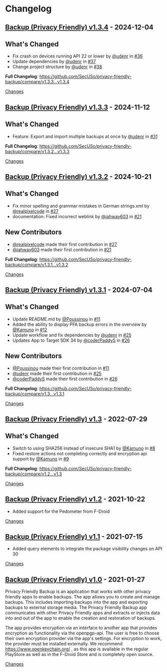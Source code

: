 # Changelog

<a id="v1.3.4"></a>
## [Backup (Privacy Friendly) v1.3.4](https://github.com/SecUSo/privacy-friendly-backup/releases/tag/v1.3.4) - 2024-12-04

## What's Changed
* Fix crash on devices running API 22 or lower by [@udenr](https://github.com/udenr) in [#36](https://github.com/SecUSo/privacy-friendly-backup/pull/36)
* Update dependencies by [@udenr](https://github.com/udenr) in [#37](https://github.com/SecUSo/privacy-friendly-backup/pull/37)
* Change project structure by [@udenr](https://github.com/udenr) in [#38](https://github.com/SecUSo/privacy-friendly-backup/pull/38)


**Full Changelog**: https://github.com/SecUSo/privacy-friendly-backup/compare/v1.3.3...v1.3.4

[Changes][v1.3.4]


<a id="v1.3.3"></a>
## [Backup (Privacy Friendly) v1.3.3](https://github.com/SecUSo/privacy-friendly-backup/releases/tag/v1.3.3) - 2024-11-12

## What's Changed
* Feature: Export and import multiple backups at once by [@udenr](https://github.com/udenr) in [#31](https://github.com/SecUSo/privacy-friendly-backup/pull/31)

**Full Changelog**: https://github.com/SecUSo/privacy-friendly-backup/compare/v1.3.2...v1.3.3

[Changes][v1.3.3]


<a id="v1.3.2"></a>
## [Backup (Privacy Friendly) v1.3.2](https://github.com/SecUSo/privacy-friendly-backup/releases/tag/v1.3.2) - 2024-10-21

## What's Changed
* Fix minor spelling and grammar mistakes in German strings.xml by [@realpixelcode](https://github.com/realpixelcode) in [#27](https://github.com/SecUSo/privacy-friendly-backup/pull/27)
* documentation: Fixed incorrect weblink by [@jahway603](https://github.com/jahway603) in [#21](https://github.com/SecUSo/privacy-friendly-backup/pull/21)

## New Contributors
* [@realpixelcode](https://github.com/realpixelcode) made their first contribution in [#27](https://github.com/SecUSo/privacy-friendly-backup/pull/27)
* [@jahway603](https://github.com/jahway603) made their first contribution in [#21](https://github.com/SecUSo/privacy-friendly-backup/pull/21)

**Full Changelog**: https://github.com/SecUSo/privacy-friendly-backup/compare/v1.3.1...v1.3.2

[Changes][v1.3.2]


<a id="v1.3.1"></a>
## [Backup (Privacy Friendly) v1.3.1](https://github.com/SecUSo/privacy-friendly-backup/releases/tag/v1.3.1) - 2024-07-04

## What's Changed
* Update README.md by [@Poussinou](https://github.com/Poussinou) in [#11](https://github.com/SecUSo/privacy-friendly-backup/pull/11)
* Added the ability to display PFA backup errors in the overview by [@Kamuno](https://github.com/Kamuno) in [#12](https://github.com/SecUSo/privacy-friendly-backup/pull/12)
* Update workflow and fix dependencies by [@udenr](https://github.com/udenr) in [#25](https://github.com/SecUSo/privacy-friendly-backup/pull/25)
* Updates App to Target SDK 34 by [@coderPaddyS](https://github.com/coderPaddyS) in [#26](https://github.com/SecUSo/privacy-friendly-backup/pull/26)

## New Contributors
* [@Poussinou](https://github.com/Poussinou) made their first contribution in [#11](https://github.com/SecUSo/privacy-friendly-backup/pull/11)
* [@udenr](https://github.com/udenr) made their first contribution in [#25](https://github.com/SecUSo/privacy-friendly-backup/pull/25)
* [@coderPaddyS](https://github.com/coderPaddyS) made their first contribution in [#26](https://github.com/SecUSo/privacy-friendly-backup/pull/26)

**Full Changelog**: https://github.com/SecUSo/privacy-friendly-backup/compare/v1.3...v1.3.1

[Changes][v1.3.1]


<a id="v1.3"></a>
## [Backup (Privacy Friendly) v1.3](https://github.com/SecUSo/privacy-friendly-backup/releases/tag/v1.3) - 2022-07-29

## What's Changed
* Switch to using SHA256 instead of insecure SHA1 by [@Kamuno](https://github.com/Kamuno) in [#8](https://github.com/SecUSo/privacy-friendly-backup/pull/8)
* Fixed restore actions not completing correctly and encryption api support by [@Kamuno](https://github.com/Kamuno) in [#9](https://github.com/SecUSo/privacy-friendly-backup/pull/9)

**Full Changelog**: https://github.com/SecUSo/privacy-friendly-backup/compare/v1.2...v1.3

[Changes][v1.3]


<a id="v1.2"></a>
## [Backup (Privacy Friendly) v1.2](https://github.com/SecUSo/privacy-friendly-backup/releases/tag/v1.2) - 2021-10-22

- Added support for the Pedometer from F-Droid

[Changes][v1.2]


<a id="v1.1"></a>
## [Backup (Privacy Friendly) v1.1](https://github.com/SecUSo/privacy-friendly-backup/releases/tag/v1.1) - 2021-07-15

- Added query elements to integrate the package visibility changes on API 30

[Changes][v1.1]


<a id="v1.0"></a>
## [Backup (Privacy Friendly) v1.0](https://github.com/SecUSo/privacy-friendly-backup/releases/tag/v1.0) - 2021-01-27

Privacy Friendly Backup is an application that works with other privacy friendly apps to enable backups. The app allows you to create and manage backups. This includes importing backups into the app and exporting backups to external storage media.
The Privacy Friendly Backup app communicates with other Privacy Friendly apps and extracts or injects data into and out of the app to enable the creation and restoration of backups.

The app provides encryption via an interface to another app that provides encryption as functionality via the openpgp-api. The user is free to choose their own encryption provider via the app's settings.
For encryption to work, the provider must be installed externally. We recommend https://www.openkeychain.org/ , as this app is available in the regular PlayStore as well as in the F-Droid Store and is completely open source.

[Changes][v1.0]


[v1.3.4]: https://github.com/SecUSo/privacy-friendly-backup/compare/v1.3.3...v1.3.4
[v1.3.3]: https://github.com/SecUSo/privacy-friendly-backup/compare/v1.3.2...v1.3.3
[v1.3.2]: https://github.com/SecUSo/privacy-friendly-backup/compare/v1.3.1...v1.3.2
[v1.3.1]: https://github.com/SecUSo/privacy-friendly-backup/compare/v1.3...v1.3.1
[v1.3]: https://github.com/SecUSo/privacy-friendly-backup/compare/v1.2...v1.3
[v1.2]: https://github.com/SecUSo/privacy-friendly-backup/compare/v1.1...v1.2
[v1.1]: https://github.com/SecUSo/privacy-friendly-backup/compare/v1.0...v1.1
[v1.0]: https://github.com/SecUSo/privacy-friendly-backup/tree/v1.0

<!-- Generated by https://github.com/rhysd/changelog-from-release v3.8.1 -->

